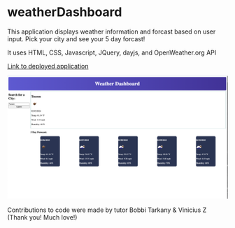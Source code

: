 # weatherDashboard

This application displays weather information and forcast based on user input. Pick your city and see your 5 day forcast!

It uses HTML, CSS, Javascript, JQuery, dayjs, and OpenWeather.org API

[Link to deployed application](https://wellheytheremj.github.io/weatherDashboard/)

![screenshot of weather dashboard app](./assets/WeatherDashboard.png)

Contributions to code were made by tutor Bobbi Tarkany & Vinicius Z (Thank you! Much love!)